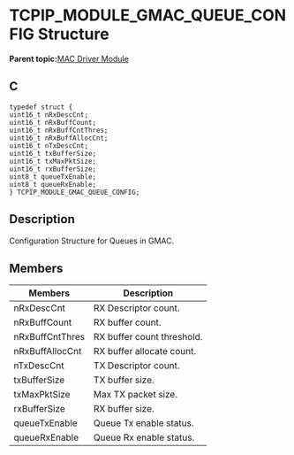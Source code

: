 # TCPIP\_MODULE\_GMAC\_QUEUE\_CONFIG Structure

**Parent topic:**[MAC Driver Module](GUID-0C1AF471-66D4-472F-84AF-212E9E18B21D.md)

## C

```
typedef struct {
uint16_t nRxDescCnt;
uint16_t nRxBuffCount;
uint16_t nRxBuffCntThres;
uint16_t nRxBuffAllocCnt;
uint16_t nTxDescCnt;
uint16_t txBufferSize;
uint16_t txMaxPktSize;
uint16_t rxBufferSize;
uint8_t queueTxEnable;
uint8_t queueRxEnable;
} TCPIP_MODULE_GMAC_QUEUE_CONFIG;
```

## Description

Configuration Structure for Queues in GMAC.

## Members

|Members|Description|
|-------|-----------|
|nRxDescCnt|RX Descriptor count.|
|nRxBuffCount|RX buffer count.|
|nRxBuffCntThres|RX buffer count threshold.|
|nRxBuffAllocCnt|RX buffer allocate count.|
|nTxDescCnt|TX Descriptor count.|
|txBufferSize|TX buffer size.|
|txMaxPktSize|Max TX packet size.|
|rxBufferSize|RX buffer size.|
|queueTxEnable|Queue Tx enable status.|
|queueRxEnable|Queue Rx enable status.|

